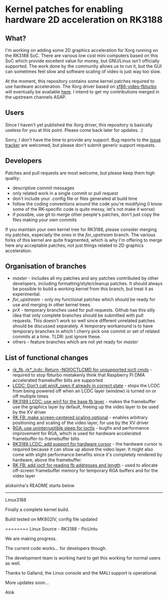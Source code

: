 Kernel patches for enabling hardware 2D acceleration on RK3188
==============================================================

What?
-----

I'm working on adding some 2D graphics acceleration for Xorg running on the RK3188 SoC. There are various low cost mini computers based on this SoC which provide excellent value for money, but GNU/Linux isn't officially supported. The work done by the community allows us to run it, but the GUI can sometimes feel slow and software scaling of video is just way too slow.

At the moment, this repository contains some kernel patches required to use hardware acceleration. The Xorg driver based on [xf86-video-fbturbo](https://github.com/lgeek/xf86-video-fbturbo) will eventually be available [here](https://github.com/ssvb/xf86-video-fbturbo). I intend to get my contributions merged in the upstream channels ASAP.


Users
-----

Since I haven't yet published the Xorg driver, this repository is basically useless for you at this point. Please come back later for updates. :)

Sorry, I don't have the time to provide any support. Bug reports to the [issue tracker](https://github.com/lgeek/Linux3188/issues) are welcomed, but please don't submit generic support requests.


Developers
----------

Patches and pull requests are most welcome, but please keep them high quality: 
* descriptive commit messages
* only related work in a single commit or pull request
* don't include your .config file or files generated at build time
* follow the coding conventions around the code you're modifying (I know some of the RK-specific code is quite messy, let's not make it worse)
* if possible, use git to merge other people's patches, don't just copy the files making your own commits

If you maintain your own kernel tree for RK3188, please consider merging my patches, especially the ones in the *for_upstream* branch. The various forks of this kernel are quite fragmented, which is why I'm offering to merge here any acceptable patches, not just things related to 2D graphics acceleration.


Organisation of branches
------------------------
* *master* - includes all my patches and any patches contributed by other developers, including formatting/style/cleanup patches. It should always be possible to build a working kernel from this branch, but treat it as experimental.
* *for_upstream* - only my functional patches which should be ready for use and merging in other kernel trees.
* *prX* - temporary branches used for pull requests. Github has this silly idea that only complete branches should be submitted with pull requests. This doesn't work so well since different unrelated patches should be discussed separately. A temporary workaround is to have temporary branches in which I cherry pick one commit or set of related commits at a time. TLDR: just ignore these.
* others - feature branches which are not yet ready for *master*


List of functional changes
--------------------------
* [rk_fb, rk*_lcdc: Return -NOIOCTLCMD for unsupported ioctl cmds](https://github.com/lgeek/Linux3188/commit/6ecc29c50e7eb7f583c1195ee5e8fc6d61f0a3f5) - required to stop fbturbo mistakenly think that Raspberry Pi DMA accelerated framebuffer blits are supported
* [LCDC: Don't call winX_open if already in correct state](https://github.com/lgeek/Linux3188/commit/b415621143c8ac9e800bc280668f4aea1c0c0d40) - stops the LCDC from being powered off when an LCDC layer (window) is turned on or off multiple times
* [RK3188 LCDC: use win1 for the base fb layer](https://github.com/lgeek/Linux3188/commit/3fff78f0441f4e21e5831e614d17d42117280529) - makes the framebuffer use the graphics layer by default, freeing up the video layer to be used by the XV driver
* [RK FB: make screen-centered scaling optional](https://github.com/lgeek/Linux3188/commit/d0444e580a32adf1890d99c1691153199475333f) - enables arbitrary positioning and scaling of the video layer, for use by the XV driver
* [RGA: use uninterruptible sleep for ioctls](https://github.com/lgeek/Linux3188/commit/c6f5730a30b3de6727cf31be0ba2ae7c59db5e7f) - bugfix and performance improvement for RGA, which is used for hardware accelerated framebuffer-to-framebuffer blits
* [RK3188 LCDC: add support for hardware cursor](https://github.com/lgeek/Linux3188/commit/9a2c02fb0072482be80baf8617d6fd583215efd7) - the hardware cursor is required because it can show up above the video layer. It might also come with slight performance benefits since it's completely rendered by hardware, above the framebuffer.
* [RK FB: add ioctl for reading fb addresses and length](https://github.com/lgeek/Linux3188/commit/ac210001b05b3df3bb351f043f1391b9a12d199b) - used to allocate off-screen framebuffer memory for temporary RGA buffers and for the video layer


aloksinha's README starts below

---------------------------------------

Linux3188

Finally a complete kernel build.

Build tested on MK802IV, config file updated

========
Linux Source - RK3188 - PicUntu

We are making progress.

The current code works... for developers though.

The development team is working hard to get this working for normal users as well.

Thanks to Galland, the Linux console and the MALI support is operational.

More updates soon...

Alok


